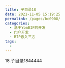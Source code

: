 ```yaml
---
title: 子目录18
date: 2021-11-05 15:19:25
permalink: /pages/bc0908/
categories:
  - 基于YonBIP的开发
  - 门户开发
  - BIP嵌入三方
tags:
  - 
---
```

18.子目录1844444
